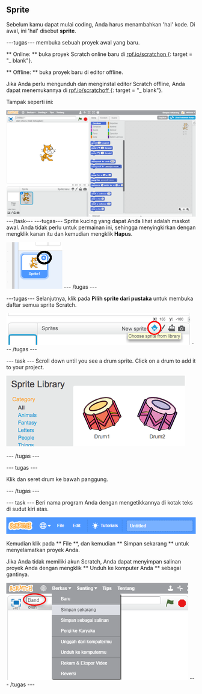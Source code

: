 ## Sprite

Sebelum kamu dapat mulai coding, Anda harus menambahkan 'hal' kode. Di awal, ini 'hal' disebut **sprite**.

\---tugas\--- membuka sebuah proyek awal yang baru.

** Online: ** buka proyek Scratch online baru di [ rpf.io/scratchon ](http://rpf.io/scratchon) {: target = "_ blank"}.

** Offline: ** buka proyek baru di editor offline.

Jika Anda perlu mengunduh dan menginstal editor Scratch offline, Anda dapat menemukannya di [ rpf.io/scratchoff ](http://rpf.io/scratchoff) {: target = "_ blank"}.

Tampak seperti ini:

![tangkapan layar](images/band-scratch.png) \---/task\--- \---tugas\--- Sprite kucing yang dapat Anda lihat adalah maskot awal. Anda tidak perlu untuk permainan ini, sehingga menyingkirkan dengan mengklik kanan itu dan kemudian mengklik **Hapus**.

![tangkapan layar](images/band-delete-annotated.png) \--- /tugas \---

\---tugas\--- Selanjutnya, klik pada **Pilih sprite dari pustaka** untuk membuka daftar semua sprite Scratch.

![tangkapan layar](images/band-sprite-library.png) \--- /tugas \---

\--- task \--- Scroll down until you see a drum sprite. Click on a drum to add it to your project.

![tangkapan layar](images/band-sprite-drum.png)

\--- /tugas \---

\--- tugas \---

Klik dan seret drum ke bawah panggung.

\--- /tugas \---

\--- task \--- Beri nama program Anda dengan mengetikkannya di kotak teks di sudut kiri atas.

![nama](images/band-name.png)

Kemudian klik pada ** File **, dan kemudian ** Simpan sekarang ** untuk menyelamatkan proyek Anda.

Jika Anda tidak memiliki akun Scratch, Anda dapat menyimpan salinan proyek Anda dengan mengklik ** Unduh ke komputer Anda ** sebagai gantinya.

![tangkapan layar](images/band-save.png) \--- /tugas \---